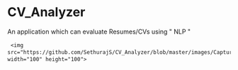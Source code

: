 # CV_Analyzer

   An application which can evaluate Resumes/CVs using " NLP "

     <img src="https://github.com/SethurajS/CV_Analyzer/blob/master/images/Capture.png" width="100" height="100">
